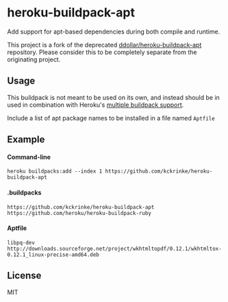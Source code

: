 # heroku-buildpack-apt

Add support for apt-based dependencies during both compile and runtime.

This project is a fork of the deprecated [ddollar/heroku-buildpack-apt](https://github.com/ddollar/heroku-buildpack-apt) repository. Please consider this to be completely separate from the originating project.

## Usage

This buildpack is not meant to be used on its own, and instead should be in used in combination with Heroku's [multiple buildpack support](https://devcenter.heroku.com/articles/using-multiple-buildpacks-for-an-app).

Include a list of apt package names to be installed in a file named `Aptfile`

## Example

#### Command-line

    heroku buildpacks:add --index 1 https://github.com/kckrinke/heroku-buildpack-apt

#### .buildpacks

    https://github.com/kckrinke/heroku-buildpack-apt
    https://github.com/heroku/heroku-buildpack-ruby

#### Aptfile

    libpq-dev
    http://downloads.sourceforge.net/project/wkhtmltopdf/0.12.1/wkhtmltox-0.12.1_linux-precise-amd64.deb

## License

MIT
